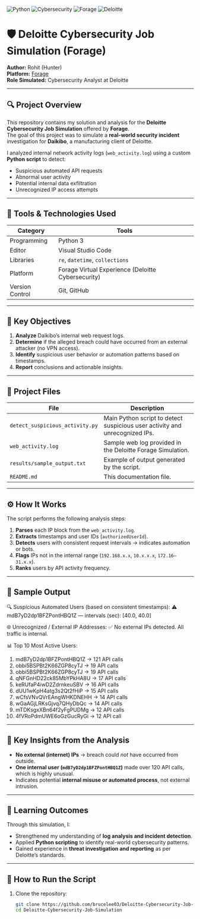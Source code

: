 ![Python](https://img.shields.io/badge/Python-3.x-blue)
![Cybersecurity](https://img.shields.io/badge/Domain-Cybersecurity-orange)
![Forage](https://img.shields.io/badge/Platform-Forage-brightgreen)
![Deloitte](https://img.shields.io/badge/Organization-Deloitte-blue)

# 🛡️ Deloitte Cybersecurity Job Simulation (Forage)

**Author:** Rohit (Hunter)  
**Platform:** [Forage](https://www.theforage.com/virtual-experience/programs/deloitte-cyber)  
**Role Simulated:** Cybersecurity Analyst at Deloitte  

---

## 🔍 Project Overview

This repository contains my solution and analysis for the **Deloitte Cybersecurity Job Simulation** offered by **Forage**.  
The goal of this project was to simulate a **real-world security incident** investigation for **Daikibo**, a manufacturing client of Deloitte.

I analyzed internal network activity logs (`web_activity.log`) using a custom **Python script** to detect:
- Suspicious automated API requests  
- Abnormal user activity  
- Potential internal data exfiltration  
- Unrecognized IP access attempts  

---

## 🧰 Tools & Technologies Used

| Category | Tools |
|-----------|-------|
| Programming | Python 3 |
| Editor | Visual Studio Code |
| Libraries | `re`, `datetime`, `collections` |
| Platform | Forage Virtual Experience (Deloitte Cybersecurity) |
| Version Control | Git, GitHub |

---

## 🧠 Key Objectives

1. **Analyze** Daikibo’s internal web request logs.  
2. **Determine** if the alleged breach could have occurred from an external attacker (no VPN access).  
3. **Identify** suspicious user behavior or automation patterns based on timestamps.  
4. **Report** conclusions and actionable insights.

---

## 🧩 Project Files

| File | Description |
|------|--------------|
| `detect_suspicious_activity.py` | Main Python script to detect suspicious user activity and unrecognized IPs. |
| `web_activity.log` | Sample web log provided in the Deloitte Forage Simulation. |
| `results/sample_output.txt` | Example of output generated by the script. |
| `README.md` | This documentation file. |

---

## ⚙️ How It Works

The script performs the following analysis steps:

1. **Parses** each IP block from the `web_activity.log`.  
2. **Extracts** timestamps and user IDs (`authorizedUserId`).  
3. **Detects** users with consistent request intervals → indicates automation or bots.  
4. **Flags** IPs not in the internal range (`192.168.x.x`, `10.x.x.x`, `172.16–31.x.x`).  
5. **Ranks** users by API activity frequency.  

---

## 🧾 Sample Output

🔍 Suspicious Automated Users (based on consistent timestamps):
  ⚠️ mdB7yD2dp1BFZPontHBQ1Z — intervals (sec): [40.0, 40.0]

🌐 Unrecognized / External IP Addresses:
  ✅ No external IPs detected. All traffic is internal.


📊 Top 10 Most Active Users:
1. mdB7yD2dp1BFZPontHBQ1Z          → 121 API calls
2. obbi5BSPBt2K66ZGP8cyTJ          → 19 API calls
3. obbi5BSPBt2K66ZGP8cyTJ          → 19 API calls
4. qNFGnHD22ck85MbYPkHA8U          → 17 API calls
5. keRUfaP4iwD2ZdrnkeuSBV          → 16 API calls
6. dUU1wKpH4atg3s2Qt2fHiP          → 15 API calls
7. wCfsVNvQVrEAngWHKDNEHH          → 14 API calls
8. wGaAGjLRKsGjvq7QHyDbQc          → 14 API calls
9. mTDKsgxXBn64f2yFgPUDMg          → 12 API calls
10. 4fVRoPdmUWE6oGzGucRyGi         → 12 API call

---

## 🧩 Key Insights from the Analysis

- **No external (internet) IPs** → breach could *not* have occurred from outside.  
- **One internal user (`mdB7yD2dp1BFZPontHBQ1Z`)** made over 120 API calls, which is highly unusual.  
- Indicates potential **internal misuse or automated process**, not external intrusion.  

---

## 🧠 Learning Outcomes

Through this simulation, I:
- Strengthened my understanding of **log analysis and incident detection**.  
- Applied **Python scripting** to identify real-world cybersecurity patterns.  
- Gained experience in **threat investigation and reporting** as per Deloitte’s standards.  

---

## 🚀 How to Run the Script

1. Clone the repository:
   ```bash
   git clone https://github.com/brucelee03/Deloitte-Cybersecurity-Job-Simulation.git
   cd Deloitte-Cybersecurity-Job-Simulation
